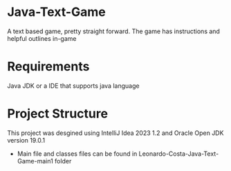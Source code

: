 # Java-Text-Game
A text based game, pretty straight forward. The game has instructions and helpful outlines in-game

# Requirements 
Java JDK or a IDE that supports java language 

# Project Structure
This project was desgined using IntelliJ Idea 2023 1.2 and Oracle Open JDK version 19.0.1
* Main file and classes files can be found in Leonardo-Costa-Java-Text-Game-main1 folder
